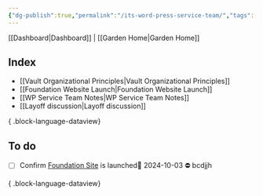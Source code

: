 ```yaml
---
{"dg-publish":true,"permalink":"/its-word-press-service-team/","tags":["WordPress","work"],"noteIcon":"","created":"2024-08-19T11:17:25.277-07:00","updated":"2024-10-03T16:12:52.203-07:00"}
---
```


[[Dashboard\|Dashboard]] | [[Garden Home\|Garden Home]] 

## Index

- [[Vault Organizational Principles\|Vault Organizational Principles]]
- [[Foundation Website Launch\|Foundation Website Launch]]
- [[WP Service Team Notes\|WP Service Team Notes]]
- [[Layoff discussion\|Layoff discussion]]

{ .block-language-dataview}

## To do

- [ ] Confirm [Foundation Site](https://foundation.wordpress.ucsc.edu/) is launched📅 2024-10-03 ⛔ bcdjjh

{ .block-language-dataview}
